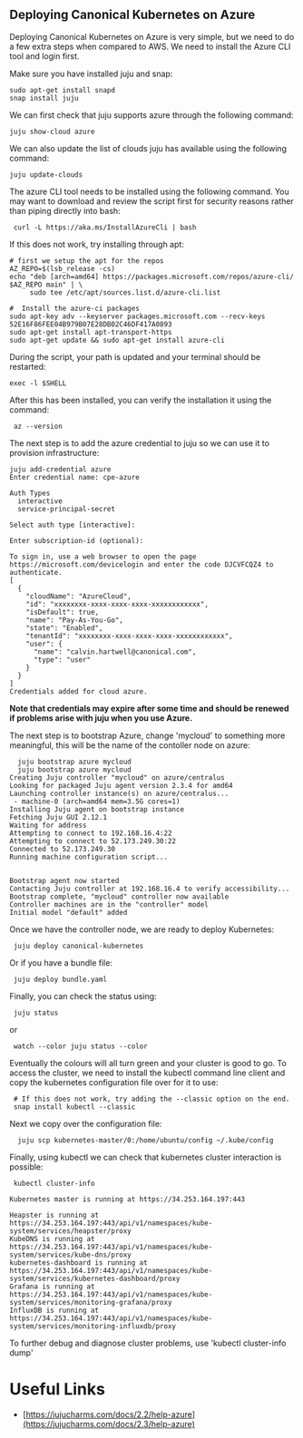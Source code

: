 ## Deploying Canonical Kubernetes on Azure

Deploying Canonical Kubernetes on Azure is very simple, but we need to do a few extra steps when compared to AWS. We need to install the Azure CLI tool and login first.

Make sure you have installed juju and snap:

```
sudo apt-get install snapd
snap install juju
```

We can first check that juju supports azure through the following command:

```
juju show-cloud azure
```

We can also update the list of clouds juju has available using the following command:

```
juju update-clouds
```

The azure CLI tool needs to be installed using the following command. You may want to download and review the script first for security reasons rather than piping directly into bash:

```
 curl -L https://aka.ms/InstallAzureCli | bash
```

If this does not work, try installing through apt:

```
# first we setup the apt for the repos
AZ_REPO=$(lsb_release -cs)
echo "deb [arch=amd64] https://packages.microsoft.com/repos/azure-cli/ $AZ_REPO main" | \
     sudo tee /etc/apt/sources.list.d/azure-cli.list

#  Install the azure-ci packages
sudo apt-key adv --keyserver packages.microsoft.com --recv-keys 52E16F86FEE04B979B07E28DB02C46DF417A0893
sudo apt-get install apt-transport-https
sudo apt-get update && sudo apt-get install azure-cli
```

During the script, your path is updated and your terminal should be restarted:

```
exec -l $SHELL
```

After this has been installed, you can verify the installation it using the command:

```
 az --version
```

The next step is to add the azure credential to juju so we can use it to provision infrastructure:

```
juju add-credential azure
Enter credential name: cpe-azure

Auth Types
  interactive
  service-principal-secret

Select auth type [interactive]:

Enter subscription-id (optional):

To sign in, use a web browser to open the page https://microsoft.com/devicelogin and enter the code DJCVFCQZ4 to authenticate.
[
  {
    "cloudName": "AzureCloud",
    "id": "xxxxxxxx-xxxx-xxxx-xxxx-xxxxxxxxxxxx",
    "isDefault": true,
    "name": "Pay-As-You-Go",
    "state": "Enabled",
    "tenantId": "xxxxxxxx-xxxx-xxxx-xxxx-xxxxxxxxxxxx",
    "user": {
      "name": "calvin.hartwell@canonical.com",
      "type": "user"
    }
  }
]
Credentials added for cloud azure.
```

**__Note that credentials may expire after some time and should be renewed if problems arise with juju when you use Azure.__**

The next step is to bootstrap Azure, change 'mycloud' to something more meaningful, this will be the name of the contoller node on azure:

```
  juju bootstrap azure mycloud
  juju bootstrap azure mycloud
Creating Juju controller "mycloud" on azure/centralus
Looking for packaged Juju agent version 2.3.4 for amd64
Launching controller instance(s) on azure/centralus...
 - machine-0 (arch=amd64 mem=3.5G cores=1)
Installing Juju agent on bootstrap instance
Fetching Juju GUI 2.12.1
Waiting for address
Attempting to connect to 192.168.16.4:22
Attempting to connect to 52.173.249.30:22
Connected to 52.173.249.30
Running machine configuration script...


Bootstrap agent now started
Contacting Juju controller at 192.168.16.4 to verify accessibility...
Bootstrap complete, "mycloud" controller now available
Controller machines are in the "controller" model
Initial model "default" added
```

Once we have the controller node, we are ready to deploy Kubernetes:

```
 juju deploy canonical-kubernetes
```

Or if you have a bundle file:

```
 juju deploy bundle.yaml
```

Finally, you can check the status using:

```
 juju status
```

or

```
 watch --color juju status --color
```

Eventually the colours will all turn green and your cluster is good to go. To access the cluster, we need to install the kubectl command line client and copy the kubernetes configuration file over for it to use:

```
 # If this does not work, try adding the --classic option on the end.
 snap install kubectl --classic
```

Next we copy over the configuration file:

```
  juju scp kubernetes-master/0:/home/ubuntu/config ~/.kube/config
```

Finally, using kubectl we can check that kubernetes cluster interaction is possible:

```
 kubectl cluster-info

Kubernetes master is running at https://34.253.164.197:443

Heapster is running at https://34.253.164.197:443/api/v1/namespaces/kube-system/services/heapster/proxy
KubeDNS is running at https://34.253.164.197:443/api/v1/namespaces/kube-system/services/kube-dns/proxy
kubernetes-dashboard is running at https://34.253.164.197:443/api/v1/namespaces/kube-system/services/kubernetes-dashboard/proxy
Grafana is running at https://34.253.164.197:443/api/v1/namespaces/kube-system/services/monitoring-grafana/proxy
InfluxDB is running at https://34.253.164.197:443/api/v1/namespaces/kube-system/services/monitoring-influxdb/proxy
```

To further debug and diagnose cluster problems, use 'kubectl cluster-info dump'

# Useful Links
- [https://jujucharms.com/docs/2.2/help-azure](https://jujucharms.com/docs/2.3/help-azure)
